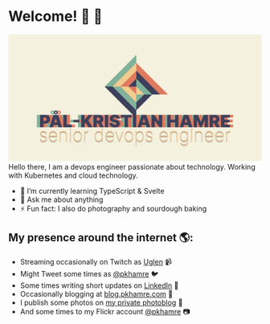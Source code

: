 # Welcome! 👋 👋

<img src="https://raw.githubusercontent.com/pkhamre/pkhamre/main/banner-high.png" alt="banner that says Pål-Kristian Hamre - devops engineer and content creator alongside a simple logo illustration">
Hello there, I am a devops engineer passionate about technology. Working with Kubernetes and cloud technology.

- 🌱 I’m currently learning TypeScript & Svelte
- 💬 Ask me about anything
- ⚡ Fun fact: I also do photography and sourdough baking

## My presence around the internet 🌎:
- Streaming occasionally on Twitch as <a href="https://www.twitch.tv/uglen">Uglen</a> 📹
- Might Tweet some times as <a href="https://twitter.com/pkhamre">@pkhamre</a> 🐦
- Some times writing short updates on <a href="https://www.linkedin.com/in/pkhamre/">LinkedIn</a> 💼
- Occasionally blogging at <a href="https://blog.pkhamre.com/">blog.pkhamre.com</a> 📓
- I publish some photos on <a href="https://www.pkhamre.com/">my private photoblog</a> 📸
- And some times to my Flickr account <a href="https://www.flickr.com/photos/pkhamre/">@pkhamre</a> 📷

